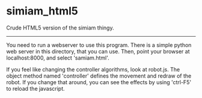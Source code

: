 simiam_html5
============

Crude HTML5 version of the simiam thingy.

------------

You need to run a webserver to use this program. There is a simple
python web server in this directory, that you can use. Then, point
your browser at localhost:8000, and select 'samiam.html'.

If you feel like changing the controller algorithms, look at robot.js.
The object method named 'controller' defines the movement and redraw
of the robot. If you change that around, you can see the effects by
using 'ctrl-F5' to reload the javascript.

